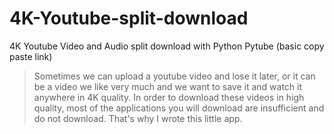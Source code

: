 # 4K-Youtube-split-download
4K Youtube Video and Audio split download with Python Pytube (basic copy paste link)

>Sometimes we can upload a youtube video and lose it later, or it can be a video we like very much and we want to save it and watch it anywhere in 4K quality. In order to download these videos in high quality, most of the applications you will download are insufficient and do not download. That's why I wrote this little app.




